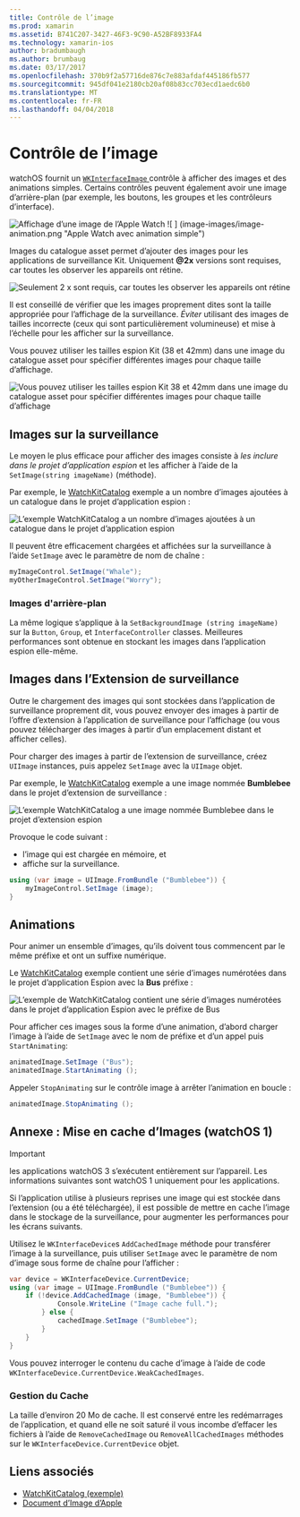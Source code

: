```yaml
---
title: Contrôle de l’image
ms.prod: xamarin
ms.assetid: B741C207-3427-46F3-9C90-A52BF8933FA4
ms.technology: xamarin-ios
author: bradumbaugh
ms.author: brumbaug
ms.date: 03/17/2017
ms.openlocfilehash: 370b9f2a57716de876c7e883afdaf445186fb577
ms.sourcegitcommit: 945df041e2180cb20af08b83cc703ecd1aedc6b0
ms.translationtype: MT
ms.contentlocale: fr-FR
ms.lasthandoff: 04/04/2018
---
```

# <a name="image-control"></a>Contrôle de l’image

watchOS fournit un [ `WKInterfaceImage` ](https://developer.xamarin.com/api/type/WatchKit.WKInterfaceImage/) contrôle à afficher des images et des animations simples. Certains contrôles peuvent également avoir une image d’arrière-plan (par exemple, les boutons, les groupes et les contrôleurs d’interface).

![](image-images/image-walkway.png "Affichage d’une image de l’Apple Watch") ![ ] (image-images/image-animation.png "Apple Watch avec animation simple")
<!-- watch image courtesy of http://infinitapps.com/bezel/ -->

Images du catalogue asset permet d’ajouter des images pour les applications de surveillance Kit.
Uniquement **@2x** versions sont requises, car toutes les observer les appareils ont rétine.

![](image-images/asset-universal-sml.png "Seulement 2 x sont requis, car toutes les observer les appareils ont rétine")

Il est conseillé de vérifier que les images proprement dites sont la taille appropriée pour l’affichage de la surveillance. *Éviter* utilisant des images de tailles incorrecte (ceux qui sont particulièrement volumineuse) et mise à l’échelle pour les afficher sur la surveillance.

Vous pouvez utiliser les tailles espion Kit (38 et 42mm) dans une image du catalogue asset pour spécifier différentes images pour chaque taille d’affichage.

![](image-images/asset-watch-sml.png "Vous pouvez utiliser les tailles espion Kit 38 et 42mm dans une image du catalogue asset pour spécifier différentes images pour chaque taille d’affichage")


## <a name="images-on-the-watch"></a>Images sur la surveillance

Le moyen le plus efficace pour afficher des images consiste à *les inclure dans le projet d’application espion* et les afficher à l’aide de la `SetImage(string imageName)` (méthode).

Par exemple, le [WatchKitCatalog](https://developer.xamarin.com/samples/WatchKitCatalog/) exemple a un nombre d’images ajoutées à un catalogue dans le projet d’application espion :

![](image-images/asset-whale-sml.png "L’exemple WatchKitCatalog a un nombre d’images ajoutées à un catalogue dans le projet d’application espion")

Il peuvent être efficacement chargées et affichées sur la surveillance à l’aide `SetImage` avec le paramètre de nom de chaîne :

```csharp
myImageControl.SetImage("Whale");
myOtherImageControl.SetImage("Worry");
```

### <a name="background-images"></a>Images d'arrière-plan

La même logique s’applique à la `SetBackgroundImage (string imageName)` sur la `Button`, `Group`, et `InterfaceController` classes. Meilleures performances sont obtenue en stockant les images dans l’application espion elle-même.


## <a name="images-in-the-watch-extension"></a>Images dans l’Extension de surveillance

Outre le chargement des images qui sont stockées dans l’application de surveillance proprement dit, vous pouvez envoyer des images à partir de l’offre d’extension à l’application de surveillance pour l’affichage (ou vous pouvez télécharger des images à partir d’un emplacement distant et afficher celles).

Pour charger des images à partir de l’extension de surveillance, créez `UIImage` instances, puis appelez `SetImage` avec la `UIImage` objet.

Par exemple, le [WatchKitCatalog](https://developer.xamarin.com/samples/monotouch/watchOS/WatchKitCatalog/) exemple a une image nommée **Bumblebee** dans le projet d’extension de surveillance :

![](image-images/asset-bumblebee-sml.png "L’exemple WatchKitCatalog a une image nommée Bumblebee dans le projet d’extension espion")

Provoque le code suivant :

- l’image qui est chargée en mémoire, et
- affiche sur la surveillance.

```csharp
using (var image = UIImage.FromBundle ("Bumblebee")) {
    myImageControl.SetImage (image);
}
```


## <a name="animations"></a>Animations

Pour animer un ensemble d’images, qu’ils doivent tous commencent par le même préfixe et ont un suffixe numérique.

Le [WatchKitCatalog](https://developer.xamarin.com/samples/monotouch/watchOS/WatchKitCatalog/) exemple contient une série d’images numérotées dans le projet d’application Espion avec la **Bus** préfixe :

![](image-images/asset-bus-animation-sml.png "L’exemple de WatchKitCatalog contient une série d’images numérotées dans le projet d’application Espion avec le préfixe de Bus")

Pour afficher ces images sous la forme d’une animation, d’abord charger l’image à l’aide de `SetImage` avec le nom de préfixe et d’un appel puis `StartAnimating`:

```csharp
animatedImage.SetImage ("Bus");
animatedImage.StartAnimating ();
```

Appeler `StopAnimating` sur le contrôle image à arrêter l’animation en boucle :

```csharp
animatedImage.StopAnimating ();
```


<a name="cache" />

## <a name="appendix-caching-images-watchos-1"></a>Annexe : Mise en cache d’Images (watchOS 1)

> [!IMPORTANT]
> les applications watchOS 3 s’exécutent entièrement sur l’appareil. Les informations suivantes sont watchOS 1 uniquement pour les applications.

Si l’application utilise à plusieurs reprises une image qui est stockée dans l’extension (ou a été téléchargée), il est possible de mettre en cache l’image dans le stockage de la surveillance, pour augmenter les performances pour les écrans suivants.

Utilisez le `WKInterfaceDevice`s `AddCachedImage` méthode pour transférer l’image à la surveillance, puis utiliser `SetImage` avec le paramètre de nom d’image sous forme de chaîne pour l’afficher :

```csharp
var device = WKInterfaceDevice.CurrentDevice;
using (var image = UIImage.FromBundle ("Bumblebee")) {
    if (!device.AddCachedImage (image, "Bumblebee")) {
            Console.WriteLine ("Image cache full.");
        } else {
            cachedImage.SetImage ("Bumblebee");
        }
    }
}
```

Vous pouvez interroger le contenu du cache d’image à l’aide de code `WKInterfaceDevice.CurrentDevice.WeakCachedImages`.


### <a name="managing-the-cache"></a>Gestion du Cache

La taille d’environ 20 Mo de cache. Il est conservé entre les redémarrages de l’application, et quand elle ne soit saturé il vous incombe d’effacer les fichiers à l’aide de `RemoveCachedImage` ou `RemoveAllCachedImages` méthodes sur le `WKInterfaceDevice.CurrentDevice` objet.



## <a name="related-links"></a>Liens associés

- [WatchKitCatalog (exemple)](https://developer.xamarin.com/samples/monotouch/watchOS/WatchKitCatalog/)
- [Document d’Image d’Apple](https://developer.apple.com/library/prerelease/ios/documentation/General/Conceptual/WatchKitProgrammingGuide/Images.html)
